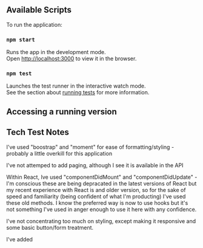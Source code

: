
## Available Scripts

To run the application:

### `npm start`

Runs the app in the development mode.<br />
Open [http://localhost:3000](http://localhost:3000) to view it in the browser.

### `npm test`

Launches the test runner in the interactive watch mode.<br />
See the section about [running tests](https://facebook.github.io/create-react-app/docs/running-tests) for more information.

## Accessing a running version


## Tech Test Notes

I've used "boostrap" and "moment" for ease of formatting/styling - probably a little overkill for this application

I've not attemped to add paging, although I see it is available in the API

Within React, Ive used "componentDidMount" and "componentDidUpdate" - I'm conscious these are being depracated in the latest versions of React but my recent experience with React is and older version, so for the sake of speed and familiarity (being confident of what I'm producting) I've used these old methods.  I know the preferred way is now to use hooks but it's not something I've used in anger enough to use it here with any confidence.

I've not concentrating too much on styling, except making it responsive and some basic button/form treatment.

I've added 